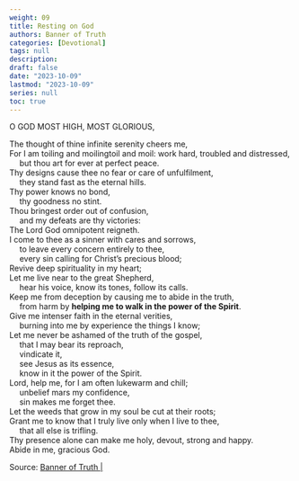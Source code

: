 ```yaml
---
weight: 09
title: Resting on God
authors: Banner of Truth
categories: [Devotional]
tags: null
description: 
draft: false
date: "2023-10-09"
lastmod: "2023-10-09"
series: null
toc: true
---
```


<!--more-->

<!-- Tab links -->

O GOD MOST HIGH, MOST GLORIOUS,

The thought of thine infinite serenity cheers me,
<br>For I am toiling and moiling<label for="moil" class="margin-toggle sidenote-number"></label><span class="sidenote">toil and moil: work hard</span>, troubled and distressed,
<br>&emsp;  but thou art for ever at perfect peace.
<br>Thy designs cause thee no fear or care of unfulfilment,
<br>&emsp;  they stand fast as the eternal hills.
<br>Thy power knows no bond,
<br>&emsp;  thy goodness no stint.
<br>Thou bringest order out of confusion,
<br>&emsp;  and my defeats are thy victories:
<br>The Lord God omnipotent reigneth.
<br>I come to thee as a sinner with cares and sorrows,
<br>&emsp;  to leave every concern entirely to thee,
<br>&emsp;  every sin calling for Christ’s precious blood;
<br>Revive deep spirituality in my heart;
<br>Let me live near to the great Shepherd,
<br>&emsp;  hear his voice, know its tones, follow its calls.
<br>Keep me from deception by causing me to abide in the truth</b>,
<br>&emsp;  from harm by <b>helping me to walk in the power of the Spirit</b>.
<br>Give me intenser faith in the eternal verities,
<br>&emsp;  burning into me by experience the things I know;
<br>Let me never be ashamed of the truth of the gospel,
<br>&emsp;  that I may bear its reproach,
<br>&emsp;  vindicate it,
<br>&emsp;  see Jesus as its essence,
<br>&emsp;  know in it the power of the Spirit.
<br>Lord, help me, for I am often lukewarm and chill;
<br>&emsp;  unbelief mars my confidence,
<br>&emsp;  sin makes me forget thee.
<br>Let the weeds that grow in my soul be cut at their roots;
<br>Grant me to know that I truly live only when I live to thee,
<br>&emsp;  that all else is trifling.
<br>Thy presence alone can make me holy, devout, strong and happy.
<br>Abide in me, gracious God.

Source: <a href = "" target="_blank" rel="noopener noreferrer">Banner of Truth | </a>